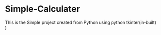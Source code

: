 # Simple-Calculater
 This is the Simple project created from Python using python tkinter(in-built) )
